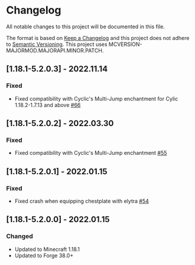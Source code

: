 # Changelog
All notable changes to this project will be documented in this file.

The format is based on [Keep a Changelog](http://keepachangelog.com/en/1.0.0/) and this project does not adhere to [Semantic Versioning](http://semver.org/spec/v2.0.0.html).
This project uses MCVERSION-MAJORMOD.MAJORAPI.MINOR.PATCH.

## [1.18.1-5.2.0.3] - 2022.11.14
### Fixed
- Fixed compatibility with Cyclic's Multi-Jump enchantment for Cylic 1.18.2-1.7.13 and above [#66](https://github.com/illusivesoulworks/colytra/issues/66)

## [1.18.1-5.2.0.2] - 2022.03.30
### Fixed
- Fixed compatibility with Cyclic's Multi-Jump enchantment [#55](https://github.com/TheIllusiveC4/Colytra/issues/55)

## [1.18.1-5.2.0.1] - 2022.01.15
### Fixed
- Fixed crash when equipping chestplate with elytra [#54](https://github.com/TheIllusiveC4/Colytra/issues/54)

## [1.18.1-5.2.0.0] - 2022.01.15
### Changed
- Updated to Minecraft 1.18.1
- Updated to Forge 38.0+
